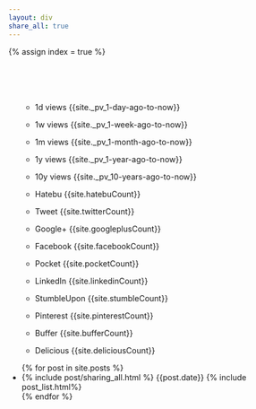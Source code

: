 ```yaml
---
layout: div
share_all: true
---
```

{% assign index = true %}
<br>
<br>
<br>
<br>
<br>
<div>
<ul style="list-style-type: none">
<li>
  <div class="share-button">
    <ul>
      <li><p title="Sort by 1 day views by Analytics"
      id="views1d_shuffle" class="btn views1d_custom" >1d views {{site._pv_1-day-ago-to-now}}</p></li>
      <li><p title="Sort by 1 week views by Analytics"
      id="views1w_shuffle" class="btn views1w_custom" >1w views {{site._pv_1-week-ago-to-now}}</p></li>
      <li><p href="" title="Sort by 1 month views by Analytics"
      id="views1m_shuffle" class="btn views1m_custom" >1m views {{site._pv_1-month-ago-to-now}}</p></li>
      <li><p href="" title="Sort by 1 year views by Analytics"
      id="views1y_shuffle" class="btn views1y_custom" >1y views {{site._pv_1-year-ago-to-now}}</p></li>
      <li><p href="" title="Sort by 10 years views by Analytics"
      id="views10y_shuffle" class="btn views10y_custom" >10y views {{site._pv_10-years-ago-to-now}}</p></li>
      <li><p href="" title="Sort by Hatebu"
      id="hatebu_shuffle" class="btn hatebu_custom" >Hatebu {{site.hatebuCount}}</p></li>
      <li><p href="" title="Sort by Tweet"
      id="twitter_shuffle" class="btn twitter_custom" >Tweet {{site.twitterCount}}</p></li>
      <li><p href="" title="Sort by Google Plus One"
      id="googleplus_shuffle" class="btn googleplus_custom" >Google+ {{site.googleplusCount}}</p></li>
      <li><p href="" title="Sort by Facebook"
      id="facebook_shuffle" class="btn facebook_custom" >Facebook {{site.facebookCount}}</p></li>
      <li><p href="" title="Sort by Pocket"
      id="pocket_shuffle" class="btn pocket_custom" >Pocket {{site.pocketCount}}</p></li>
      <li><p href="" title="Sort by LinkedIn"
      id="linkedin_shuffle" class="btn linkedin_custom" >LinkedIn {{site.linkedinCount}}</p></li>
      <li><p href="" title="Sort by StumbleUpon"
      id="stumble_shuffle" class="btn stumble_custom" >StumbleUpon {{site.stumbleCount}}</p></li>
      <li><p href="" title="Sort by Pinterest"
      id="pinterest_shuffle" class="btn pinterest_custom" >Pinterest {{site.pinterestCount}}</p></li>
      <li><p href="" title="Sort by Buffer"
      id="buffer_shuffle" class="btn buffer_custom" >Buffer {{site.bufferCount}}</p></li>
      <li><p href="" title="Sort by Delicious"
      id="delicious_shuffle" class="btn delicious_custom" >Delicious {{site.deliciousCount}}</p></li>
    </ul>
  </div>
</ul>
</li>
</div>
<ul class="posts">
  {% for post in site.posts %}
  <li class="post index_click_box">
    {% include post/sharing_all.html %}
    <span class="post-date">{{post.date}}</span>
    {% include post_list.html%}
  </li>
  {% endfor %}
</ul>
<script>
  window.onload = function(){
    ["views1d","views1w","views1m","views1y","views10y",
        "hatebu","twitter","googleplus","facebook","pocket","linkedin","stumble",
        "pinterest","buffer", "delicious"].forEach(function(c){
      document.getElementById(c+"_shuffle").onclick = function(){
        var elements = [].slice.call(document.getElementsByClassName("post"));
        elements.sort(
          function(a,b){
            return parseInt(b.getElementsByClassName(c+"Count")[0].textContent)-parseInt(a.getElementsByClassName(c+"Count")[0].textContent);
          }
        );
        for (var i=0;i<elements.length;i++) {
          document.getElementsByClassName("posts")[0].appendChild(elements[i]);
        }
      };
    });
  };
</script>
